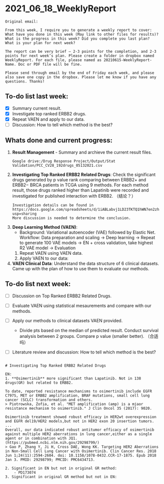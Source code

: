 # 2021_06_18_WeeklyReport

~~~~
Original email:

From this week, I require you to generate a weekly report to cover:
What have you done in this week (May link to other files for results)? What is the progress in this week? Did you complete you last plan?
What is your plan for next week?
 
The report can be very brief – 2-3 points for the completion, and 2-3 points for next week’s plan. Please create a folder in dropbox named WeeklyReport. For each file, please named as 20210615-WeeklyReport-Name. Doc or PDF file will be fine.
 
Please send through email by the end of Friday each week, and please also save one copy in the dropbox. Please let me know if you have any questions. Thanks!
~~~~

## To-do list last week:
- [x] Summary current result.
- [x] Investigate top ranked ERBB2 drugs.
- [x] Repeat VAEN and apply to our data.
- [ ] Discussion: How to tell which method is the best?

## Whats done and current progress:
1. **Result Management** - Summary and archieve the current result files.
    ```
    Google drive:/Drug Response Project/Output/Stat Validation/PCC_CV28_192drugs_05132021.csv
    ```
3. **Investigating Top Ranked ERBB2 Related Drugs**: Check the significant drugs generated by p value rank comparing between ERBB2+ and ERBB2− BRCA patients in TCGA using 9 methods. For each method result, those drugs ranked higher than Lapatinib were recorded and investigated for published interaction with ERBB2. （结论？）
    ```
    Investigation details can be found in https://docs.google.com/spreadsheets/d/1iABLabvj1LD23TKTQ1hWN7en2zh0skSHfW_FD0Zk8Ps/edit?usp=sharing
    More discussion is needed to determine the conclusion.
    ```
5. **Deep Learning Method (VAEN)**: 
    * Background: Variational autoencoder (VAE) followed by Elastic Net. Workflow: Data preparation and scaling -> Deep learning -> Repeat to generate 100 VAE models -> EN + cross validation, take highest R2 VAE model -> Evaluation 
    1. Repeat VAEN using VAEN data.
    2. Apply VAEN to our data: 
6. **VAEN Clinical Data**: Understand the data structure of 6 clinical datasets. Came up with the plan of how to use them to evaluate our methods.

## To-do list next week:
- [ ] Discussion on Top Ranked ERBB2 Related Drugs.
- [ ] Evaluate VAEN using statistical mesaurements and compare with our methods.
- [ ] Apply our methods to clinical datasets VAEN provided.
    * Divide pts based on the median of predicted result. Conduct survival analysis between 2 groups. Compare p value (smaller better). （合适吗） 
- [ ] Literature review and discussion: How to tell which method is the best?
  
  
  
```

# Investigating Top Ranked ERBB2 Related Drugs

EN: 
1. **Osimertinib** more significant than Lapatinib. Not in 138 drugs(GR) but related to ERBB2.

To date, reported resistance mechanisms to osimertinib include EGFR C797S, MET or ERBB2 amplification, BRAF mutations, small cell lung cancer (SCLC) transformation and others.
> Piotrowska, Zofia, et al. "MET amplification (amp) is a mjaor resistance mechanism to osimertinib." J Clin Oncol 35 (2017): 9020.

Osimertinib treatment showed robust efficacy in HER2wt overexpression and EGFR del19/HER2 models,but not in HER2 exon 20 insertion tumors.
...
Overall, our data indicated robust antitumor efficacy of osimertinib against multiple HER2 aberrations in lung cancer,either as a single agent or in combination with JQ1. (https://pubmed.ncbi.nlm.nih.gov/29298799/)
> Gao P, Zhang Y, Ji H, Cross DAE, Wong KK. Targeting HER2 Aberrations in Non-Small Cell Lung Cancer with Osimertinib. Clin Cancer Res. 2018 Jun 1;24(11):2594-2604. doi: 10.1158/1078-0432.CCR-17-1875. Epub 2018 Jan 3. PMID: 29298799; PMCID: PMC6434713.

2. Significant in EN but not in original GR method:
    - PD173074
3. Significant in original GR method but not in EN:

```
